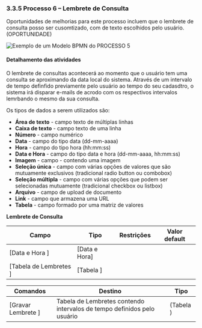 ### 3.3.5 Processo 6 – Lembrete de Consulta

Oportunidades de melhorias para este processo incluem que o lembrete de consulta posso ser cusomtizado, com de texto escolhidos pelo usuário. (OPORTUNIDADE)


![Exemplo de um Modelo BPMN do PROCESSO 5](imagens/process.png "Modelo BPMN do Processo 5.")


#### Detalhamento das atividades

O lembrete de consultas acontecerá ao momento que o usuário tem uma consulta se aproximando da data local do sistema. Através de um intervalo de tempo definfido previamente pelo usuário ao tempo do seu cadasdtro, o sistema irá disparar e-mails de acrodo com os respectivos intervalos lemrbando o mesmo da sua consulta.



Os tipos de dados a serem utilizados são:

* **Área de texto** - campo texto de múltiplas linhas
* **Caixa de texto** - campo texto de uma linha
* **Número** - campo numérico
* **Data** - campo do tipo data (dd-mm-aaaa)
* **Hora** - campo do tipo hora (hh:mm:ss)
* **Data e Hora** - campo do tipo data e hora (dd-mm-aaaa, hh:mm:ss)
* **Imagem** - campo - contendo uma imagem
* **Seleção única** - campo com várias opções de valores que são mutuamente exclusivos (tradicional radio button ou combobox)
* **Seleção múltipla** - campo com várias opções que podem ser selecionadas mutuamente (tradicional checkbox ou listbox)
* **Arquivo** - campo de upload de documento
* **Link** - campo que armazena uma URL
* **Tabela** - campo formado por uma matriz de valores

**Lembrete de Consulta**

| **Campo**       | **Tipo**         | **Restrições** | **Valor default** |
| ---             | ---              | ---            | ---               |
| [Data e Hora ] | [Data e Hora]  |                |                   |
| [Tabela de Lembretes ] | [Tabela ]  |                |                   |


| **Comandos**         |  **Destino**                   | **Tipo** |
| ---                  | ---                            | ---               |
| [Gravar Lembrete ] | Tabela de Lembretes contendo intervalos de tempo definidos pelo usuário  | (Tabela  ) |
